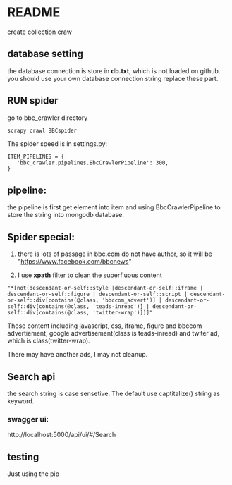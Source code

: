 
# README
create collection craw

## database setting

the database connection is store in **db.txt**, which is not loaded on github. you should use your own database connection string replace these part.


## RUN spider

go to bbc_crawler directory
```
scrapy crawl BBCspider 
```

The spider speed is in settings.py:

```
ITEM_PIPELINES = {
   'bbc_crawler.pipelines.BbcCrawlerPipeline': 300,
}
```

## pipeline:

the pipeline is first get element into item and using BbcCrawlerPipeline to store the string into mongodb database.

## Spider special:

1. there is lots of passage in bbc.com do not have author, so it will be "https://www.facebook.com/bbcnews"

2. I use **xpath** filter to clean the  superfluous content

```
"*[not(descendant-or-self::style |descendant-or-self::iframe | descendant-or-self::figure | descendant-or-self::script | descendant-or-self::div[contains(@class, 'bbccom_advert')] | descendant-or-self::div[contains(@class, 'teads-inread')] | descendant-or-self::div[contains(@class, 'twitter-wrap')])]"
```
Those content including javascript, css, iframe, figure and bbccom advertiement, google advertisement(class is teads-inread) and twiter ad, which is class(twitter-wrap).

There may have another ads, I may not cleanup.


## Search api

the search string is case sensetive. The default use captitalize() string as keyword.




### swagger ui:

http://localhost:5000/api/ui/#/Search


## testing

Just using the pip